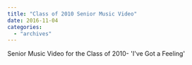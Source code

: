 ```yaml
---
title: "Class of 2010 Senior Music Video"
date: 2016-11-04
categories: 
  - "archives"
---
```


Senior Music Video for the Class of 2010- 'I've Got a Feeling'
